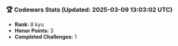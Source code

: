### 🏆 Codewars Stats (Updated: 2025-03-09 13:03:02 UTC)

- **Rank:** 8 kyu
- **Honor Points:** 3
- **Completed Challenges:** 1
